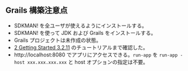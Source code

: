 ## Grails 構築注意点
- SDKMAN! を全ユーザが使えるようにインストールする。
- SDKMAN! を使って JDK および Grails をインストールする。
- Grails プロジェクトは未作成の状態。
- [2 Getting Started 3.2.11](http://docs.grails.org/latest/guide/gettingStarted.html) のチュートリアルまで確認した。
- http://localhost:8080 でアプリにアクセスできる。`run-app` を `run-app -host xxx.xxx.xxx.xxx` と host オプションの指定は不要。
